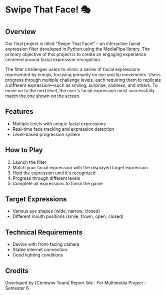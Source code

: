 # Swipe That Face! 🎭

## Overview
Our final project is titled "Swipe That Face!"—an interactive facial expression filter developed in Python using the MediaPipe library. The primary objective of this project is to create an engaging experience centered around facial expression recognition.

The filter challenges users to mimic a series of facial expressions represented by emojis, focusing primarily on eye and lip movements. Users progress through multiple challenge levels, each requiring them to replicate a different expression—such as smiling, surprise, sadness, and others. To move on to the next level, the user's facial expression must successfully match the one shown on the screen.

## Features
- Multiple levels with unique facial expressions
- Real-time face tracking and expression detection
- Level-based progression system

## How to Play
1. Launch the filter
2. Match your facial expression with the displayed target expression
3. Hold the expression until it's recognized
4. Progress through different levels
5. Complete all expressions to finish the game

## Target Expressions
- Various eye shapes (wide, narrow, closed)
- Different mouth positions (smile, frown, open, closed)

## Technical Requirements
- Device with front-facing camera
- Stable internet connection
- Good lighting conditions

## Credits
Developed by [Cemiwiw Team]
Report link : 
For Multimedia Project - Semester 6
